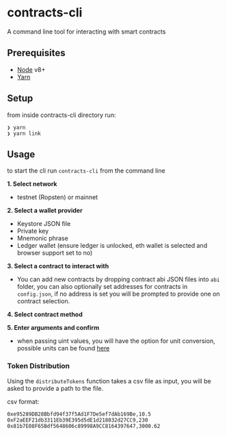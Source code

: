 # contracts-cli

A command line tool for interacting with smart contracts

## Prerequisites

- [Node](https://nodejs.org/en/) v8+
- [Yarn](https://yarnpkg.com/lang/en/docs/install)

## Setup
from inside contracts-cli directory run:
```
❯ yarn
❯ yarn link
```

## Usage
to start the cli run `contracts-cli` from the command line

**1. Select network**
- testnet (Ropsten) or mainnet

**2. Select a wallet provider**
 - Keystore JSON file
 - Private key
 - Mnemonic phrase
 - Ledger wallet (ensure ledger is unlocked, eth wallet is selected and browser support set to no)

**3. Select a contract to interact with**
 - You can add new contracts by dropping contract abi JSON files into `abi` folder, you can also optionally set addresses for contracts in `config.json`, if no address is set you will be prompted to provide one on contract selection.

**4. Select contract method**

**5. Enter arguments and confirm**
 - when passing uint values, you will have the option for unit conversion, possible units can be found [here](https://github.com/ethereum/wiki/wiki/JavaScript-API#web3towei)

### Token Distribution

Using the `distributeTokens` function takes a csv file as input, you will be asked to provide a path to the file.

csv format:
```
0xe95289DB28Bbfd94f37f5Ad1F7De5ef7dAb169Be,10.5
0xF2aEEF21db3311Eb39E395d5dE1d218032d27CC9,230
0x81b7E08F65Bdf5648606c89998A9CC8164397647,3000.62
```
